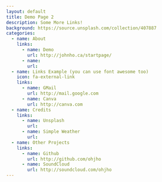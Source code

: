 ```yaml
---
layout: default
title: Demo Page 2
description: Some More Links!
background: https://source.unsplash.com/collection/407887
categories:
  - name: About
    links:
      - name: Demo
        url: http://johnho.ca/startpage/
      - name:
        url:
  - name: Links Example (you can use font awesome too)
    icon: fa-external-link
    links:
      - name: GMail
        url: http://mail.google.com
      - name: Canva
        url: http://canva.com
  - name: Credits
    links:
      - name: Unsplash
        url:
      - name: Simple Weather
        url:
  - name: Other Projects
    links:
      - name: Github
        url: http://github.com/ohjho
      - name: SoundCloud
        url: http://soundcloud.com/ohjho
---
```

